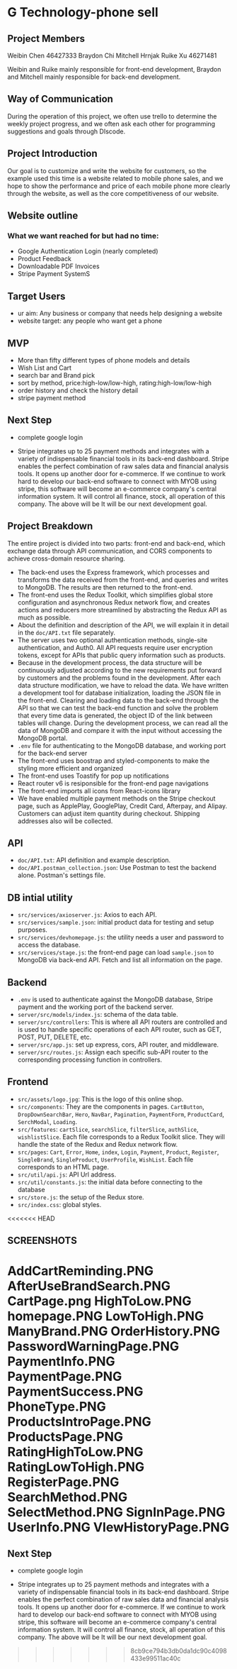 # G Technology-phone sell

## Project Members
Weibin Chen 46427333
Braydon Chi
Mitchell Hrnjak
Ruike Xu 46271481

Weibin and Ruike mainly responsible for front-end development, Braydon and Mitchell mainly responsible for back-end development.

## Way of Communication
  During the operation of this project, we often use trello to determine the weekly project progress, and we often ask each other for programming suggestions and goals through DIscode.


## Project Introduction
Our goal is to customize and write the website for customers, so the example used this time is a website related to mobile phone sales, and we hope to show the performance and price of each mobile phone more clearly through the website, as well as the core competitiveness of our website.

## Website outline

### What we want reached for but had no time:
- Google Authentication Login (nearly completed)
- Product Feedback
- Downloadable PDF Invoices
- Stripe Payment SystemS

## Target Users
- ur aim: Any business or company that needs help designing a website
- website target: any people who want get a phone

## MVP
- More than fifty different types of phone models and details
- Wish List and Cart
- search bar and Brand pick
- sort by method, price:high-low/low-high, rating:high-low/low-high
- order history and check the history detail
- stripe payment method

## Next Step
- complete google login

- Stripe integrates up to 25 payment methods and integrates with a variety of indispensable financial tools in its back-end dashboard. Stripe enables the perfect combination of raw sales data and financial analysis tools. It opens up another door for e-commerce. If we continue to work hard to develop our back-end software to connect with MYOB using stripe, this software will become an e-commerce company's central information system. It will control all finance, stock, all operation of this company. The above will be It will be our next development goal.


## Project Breakdown

The entire project is divided into two parts: front-end and back-end, which exchange data through API communication, and CORS components to achieve cross-domain resource sharing.
- The back-end uses the Express framework, which processes and transforms the data received from the front-end, and queries and writes to MongoDB. The results are then returned to the front-end.
- The front-end uses the Redux Toolkit, which simplifies global store configuration and asynchronous Redux network flow, and creates actions and reducers more streamlined by abstracting the Redux API as much as possible.
- About the definition and description of the API, we will explain it in detail in the `doc/API.txt` file separately.
- The server uses two optional authentication methods, single-site authentication, and Auth0. All API requests require user encryption tokens, except for APIs that public query information such as products.
- Because in the development process, the data structure will be continuously adjusted according to the new requirements put forward by customers and the problems found in the development. After each data structure modification, we have to reload the data.
We have written a development tool for database initialization, loading the JSON file in the front-end. Clearing and loading data to the back-end through the API so that we can test the back-end function and solve the problem that every time data is generated, the object ID of the link between tables will change. During the development process, we can read all the data of MongoDB and compare it with the input without accessing the MongoDB portal.
- `.env` file for authenticating to the MongoDB database, and working port for the back-end server
- The front-end uses boostrap and styled-components to make the styling more efficient and organized  
- The front-end uses Toastify for pop up notifications
- React router v6 is resiponsible for the front-end page navigations
- The front-end imports all icons from React-icons library
- We have enabled multiple payment methods on the Stripe checkout page, such as ApplePlay, GooglePlay, Credit Card, Afterpay, and Alipay. Customers can adjust item quantity during checkout. Shipping addresses also will be collected. 

## API
- `doc/API.txt`: API definition and example description.
- `doc/API.postman_collection.json`: Use Postman to test the backend alone. Postman's settings file.

## DB intial utility
- `src/services/axioserver.js`: Axios to each API.
- `src/services/sample.json`: initial product data for testing and setup purposes.
- `src/services/devhomepage.js`: the utility needs a user and password to access the database.
- `src/services/stage.js`: the front-end page can load `sample.json` to MongoDB via back-end API. Fetch and list all information on the page.

## Backend
- `.env` is used to authenticate against the MongoDB database, Stripe payment and the working port of the backend server.
- `server/src/models/index.js`: schema of the data table.
- `server/src/controllers`: This is where all API routers are controlled and is used to handle specific operations of each API router, such as GET, POST, PUT, DELETE, etc.
- `server/src/app.js`: set up express, cors, API router, and middleware.
- `server/src/routes.js`: Assign each specific sub-API router to the corresponding processing function in controllers.


## Frontend
- `src/assets/logo.jpg`: This is the logo of this online shop.
- `src/components`: They are the components in pages. `CartButton`, `DropDownSearchBar`, `Hero`, `NavBar`, `Pagination`, `PaymentForm`, `ProductCard`, `SerchModal`, `Loading`.
- `src/features`: `cartSlice`, `searchSlice`, `filterSlice`, `authSlice`, `wishlistSlice`. Each file corresponds to a Redux Toolkit slice. They will handle the state of the Redux and Redux network flow.
- `src/pages`: `Cart`, `Error`, `Home`, `index`, `Login`, `Payment`, `Product`, `Register`, `SingleBrand`, `SingleProduct`, `UserProfile`, `WishList`. Each file corresponds to an HTML page.
- `src/util/api.js`: API Url address.
- `src/util/constants.js`: the initial data before connecting to the database
- `src/store.js`: the setup of the Redux store.
- `src/index.css`: global styles.

<<<<<<< HEAD
## SCREENSHOTS
AddCartReminding.PNG
AfterUseBrandSearch.PNG
CartPage.png
HighToLow.PNG
homepage.PNG
LowToHigh.PNG
ManyBrand.PNG
OrderHistory.PNG
PasswordWarningPage.PNG
PaymentInfo.PNG
PaymentPage.PNG
PaymentSuccess.PNG
PhoneType.PNG
ProductsIntroPage.PNG
ProductsPage.PNG
RatingHighToLow.PNG
RatingLowToHigh.PNG
RegisterPage.PNG
SearchMethod.PNG
SelectMethod.PNG
SignInPage.PNG
UserInfo.PNG
VIewHistoryPage.PNG
=======
## Next Step
- complete google login

- Stripe integrates up to 25 payment methods and integrates with a variety of indispensable financial tools in its back-end dashboard. Stripe enables the perfect combination of raw sales data and financial analysis tools. It opens up another door for e-commerce. If we continue to work hard to develop our back-end software to connect with MYOB using stripe, this software will become an e-commerce company's central information system. It will control all finance, stock, all operation of this company. The above will be It will be our next development goal.


>>>>>>> 8cb9ce794b3db0da1dc90c4098433e99511ac40c
